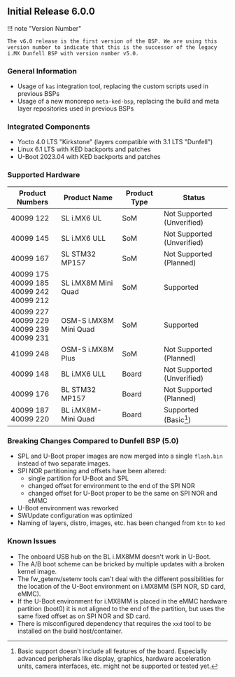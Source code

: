 ## Initial Release 6.0.0

!!! note "Version Number"

    The v6.0 release is the first version of the BSP. We are using this
    version number to indicate that this is the successor of the legacy
    i.MX Dunfell BSP with version number v5.0.

### General Information

* Usage of `kas` integration tool, replacing the custom scripts used in previous
  BSPs
* Usage of a new monorepo `meta-ked-bsp`, replacing the build and meta layer
  repositories used in previous BSPs

### Integrated Components

* Yocto 4.0 LTS "Kirkstone" (layers compatible with 3.1 LTS "Dunfell")
* Linux 6.1 LTS with KED backports and patches
* U-Boot 2023.04 with KED backports and patches

### Supported Hardware

| Product Numbers | Product Name | Product Type | Status |
| --------------- | ------------ | ------------ | ------ |
| 40099 122 | SL i.MX6 UL | SoM | Not Supported (Unverified) |
| 40099 145 | SL i.MX6 ULL | SoM | Not Supported (Unverified) |
| 40099 167 | SL STM32 MP157 | SoM | Not Supported (Planned) |
| 40099 175<br>40099 185<br>40099 242<br>40099 212 | SL i.MX8M Mini Quad | SoM | Supported |
| 40099 227<br>40099 229<br>40099 239<br>40099 231 | OSM-S i.MX8M Mini Quad | SoM | Supported |
| 41099 248 | OSM-S i.MX8M Plus | SoM | Not Supported (Planned) |
| 40099 148 | BL i.MX6 ULL | Board | Not Supported (Unverified) |
| 40099 176 | BL STM32 MP157 | Board | Not Supported (Planned) |
| 40099 187<br>40099 220 | BL i.MX8M-Mini Quad | Board | Supported (Basic[^1]) |

### Breaking Changes Compared to Dunfell BSP (5.0)

* SPL and U-Boot proper images are now merged into a single `flash.bin` instead
  of two separate images.
* SPI NOR partitioning and offsets have been altered:
  * single partition for U-Boot and SPL
  * changed offset for environment to the end of the SPI NOR
  * changed offset for U-Boot proper to be the same on SPI NOR and eMMC
* U-Boot environment was reworked
* SWUpdate configuration was optimized
* Naming of layers, distro, images, etc. has been changed from `ktn` to `ked`

### Known Issues

* The onboard USB hub on the BL i.MX8MM doesn't work in U-Boot.
* The A/B boot scheme can be bricked by multiple updates with a broken kernel
  image.
* The fw_getenv/setenv tools can't deal with the different possibilities for
  the location of the U-Boot environment on i.MX8MM (SPI NOR, SD card, eMMC).
* If the U-Boot environment for i.MX8MM is placed in the eMMC hardware partition
  (boot0) it is not aligned to the end of the partition, but uses the same
  fixed offset as on SPI NOR and SD card.
* There is misconfigured dependency that requires the `xxd` tool to be installed
  on the build host/container.

[^1]: Basic support doesn't include all features of the board. Especially
      advanced peripherals like display, graphics, hardware acceleration units,
      camera interfaces, etc. might not be supported or tested yet.
